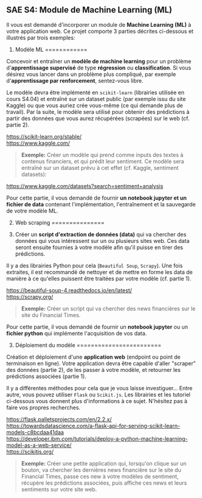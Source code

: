 SAE S4: Module de Machine Learning (ML)
---------------------------------------

Il vous est demandé d'incorporer un module de **Machine Learning (ML)** à votre application web. Ce projet comporte 3 parties décrites ci-dessous et illustrés par trois exemples:

1. Modèle ML
============

Concevoir et entraîner un **modèle de machine learning** pour un problème d'**apprentissage supervisé** de type **régression** ou **classification**. Si vous désirez vous lancer dans un problème plus compliqué, par exemple d'**apprentissage par renforcement**, sentez-vous libre. 

Le modèle devra être implémenté en `scikit-learn` (librairies utilisée en cours S4.04) et entraîné sur un dataset public (par exemple issu du site Kaggle) ou que vous auriez crée vous-même (ce qui demande plus de travail). Par la suite, le modèle sera utilisé pour obtenirr des prédictions à partir des données que vous aurez récupérées (scrapées) sur le web (cf. partie 2).
    
https://scikit-learn.org/stable/<br>
https://www.kaggle.com/

>**Exemple:** Créer un modèle qui prend comme inputs des textes à contenus financiers, et qui prédit leur sentiment. Ce modèle sera entraîné sur un dataset prévu à cet effet (cf. Kaggle, sentiment datasets):

https://www.kaggle.com/datasets?search=sentiment+analysis

Pour cette partie, il vous demandé de fournir **un notebook jupyter et un fichier de data** contenant l'implémentation, l'entraînement et la sauvegarde de votre modèle ML.

2. Web scraping
===============

4. Créer un **script d'extraction de données (data)** qui va chercher des données qui vous intéressent sur un ou plusieurs sites web. Ces data seront ensuite fournies à votre modèle afin qu'il puisse en tirer des prédictions.

Il y a des librairies Python pour cela (`Beautiful Soup`, `Scrapy`). Une fois extraites, il est recommandé de nettoyer et de mettre en forme les data de manière à ce qu'elles puissent être traitées par votre modèle (cf. partie 1).

https://beautiful-soup-4.readthedocs.io/en/latest/<br>
https://scrapy.org/

>**Exemple:** Créer un script qui va chercher des news financières sur le site du Financial Times.

Pour cette partie, il vous demandé de fournir un **notebook jupyter** ou un **fichier python** qui implémente l'acquisition de vos data.

3. Déploiement du modèle 
======================== 

Création et déploiement d'une **application web** (endpoint ou point de terminaison en ligne). Votre application devra être capable d'aller "scraper" des données (partie 2), de les passer à votre modèle, et retourner les prédictions associées (partie 1).

Il y a différentes méthodes pour cela que je vous laisse investiguer... Entre autre, vous pouvez utiliser `Flask` ou `Scikit.js`. Les librairies et les tutoriel ci-dessous vous donnent plus d'informations à ce sujet. N'hésitez pas à faire vos propres recherches.

https://flask.palletsprojects.com/en/2.2.x/<br>
https://towardsdatascience.com/a-flask-api-for-serving-scikit-learn-models-c8bcdaa41daa<br>
https://developer.ibm.com/tutorials/deploy-a-python-machine-learning-model-as-a-web-service/<br>
https://scikitjs.org/<br>

>**Exemple:** Créer une petite application qui, lorsqu'on clique sur un bouton, va chercher les dernières news financière sur le site du Financial Times, passe ces new à votre modèles de sentiment, récupère les prédictions associées, puis affiche ces news et leurs sentiments sur votre site web.
